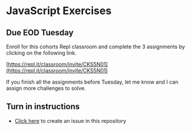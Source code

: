 # JavaScript Exercises

## Due EOD Tuesday

Enroll for this cohorts Repl classroom and complete the 3 assignments by clicking on the following link.

[https://repl.it/classroom/invite/CKS5N01](https://repl.it/classroom/invite/CKS5N01)

If you finish all the assignments before Tuesday, let me know and I can assign more challenges to solve.

## Turn in instructions

* [Click here](https://www.github.com/OriginCodeAcademy/Cohort10/issues/new?title=01-JavaScriptExercises&body=1.%20How%20many%20of%20the%20exercises%20were%20you%20able%20to%20complete%3F%0A%0A2.%20Which%20was%20the%20most%20difficult%20exercise%20for%20you%20to%20complete%3F) to create an issue in this repository
